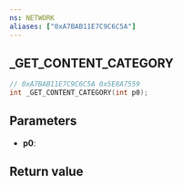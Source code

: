 ```yaml
---
ns: NETWORK
aliases: ["0xA7BAB11E7C9C6C5A"]
---
```

## _GET_CONTENT_CATEGORY

```c
// 0xA7BAB11E7C9C6C5A 0x5E8A7559
int _GET_CONTENT_CATEGORY(int p0);
```


## Parameters
* **p0**: 

## Return value
